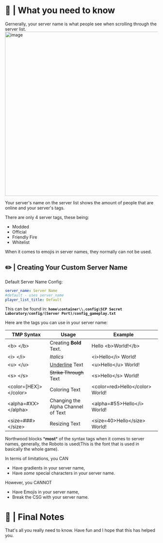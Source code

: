 # 📕 | What you need to know
Gernerally, your server name is what people see when scrolling through the server list. 
<img width="985" height="540" alt="image" src="https://github.com/user-attachments/assets/412de6e5-60ee-4add-b3ee-403c818e8035" />

Your server's name on the server list shows the amount of people that are online and your server's tags.

There are only 4 server tags, these being:

- Modded
- Official
- Friendly Fire
- Whitelist

When it comes to emojis in server names, they normally can not be used.

## ✏️ | Creating Your Custom Server Name

Default Server Name Config:
```yml
server_name: Server Name
#default - uses server_name
player_list_title: Default
```

This can be found in: **`home\container\\.config\SCP Secret Laboratory/config/(Server Port)/config_gameplay.txt`**

Here are the tags you can use in your server name:

| TMP Syntax | Usage | Example |
| ------------- | ------------- | ------------- |
| \<b> \</b> | Creating **Bold** Text. | Hello \<b>World!\</b> |
| \<i> \</i> | *Italics* | \<i>Hello\</i> World! | 
| \<u> \</u> | <ins>Underline</ins> Text | \<u>Hello\</u> World! | 
| \<s> \</s> | ~~Strike Through~~ Text | \<s>Hello\</s> World! | 
| \<color=\[HEX\]> \</color> | Coloring Text | \<color=red>Hello\</color> World! | 
| \<alpha=#XX> \</alpha> | Changing the Alpha Channel of Text | \<alpha=#55>Hello\</i> World! | 
| \<size=###> \</size> | Resizing Text | \<size=40>Hello\</size> World! | 

Northwood blocks \***most**\* of the syntax tags when it comes to server names, generally, the Roboto is used(This is the font that is used in basically the whole game).

In terms of limitations, you CAN

- Have gradients in your server name,
- Have *some* special characters in your server name.

However, you CANNOT

- Have Emojis in your server name,
- Break the CSG with your server name.

# 🌟 | Final Notes

That's all you really need to know. Have fun and I hope that this has helped you.

